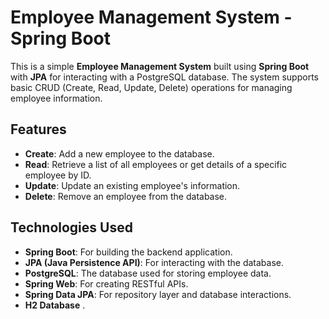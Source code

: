 # Employee Management System - Spring Boot

This is a simple **Employee Management System** built using **Spring Boot** with **JPA** for interacting with a PostgreSQL database. The system supports basic CRUD (Create, Read, Update, Delete) operations for managing employee information.

## Features

- **Create**: Add a new employee to the database.
- **Read**: Retrieve a list of all employees or get details of a specific employee by ID.
- **Update**: Update an existing employee's information.
- **Delete**: Remove an employee from the database.

## Technologies Used

- **Spring Boot**: For building the backend application.
- **JPA (Java Persistence API)**: For interacting with the database.
- **PostgreSQL**: The database used for storing employee data.
- **Spring Web**: For creating RESTful APIs.
- **Spring Data JPA**: For repository layer and database interactions.
- **H2 Database** .

